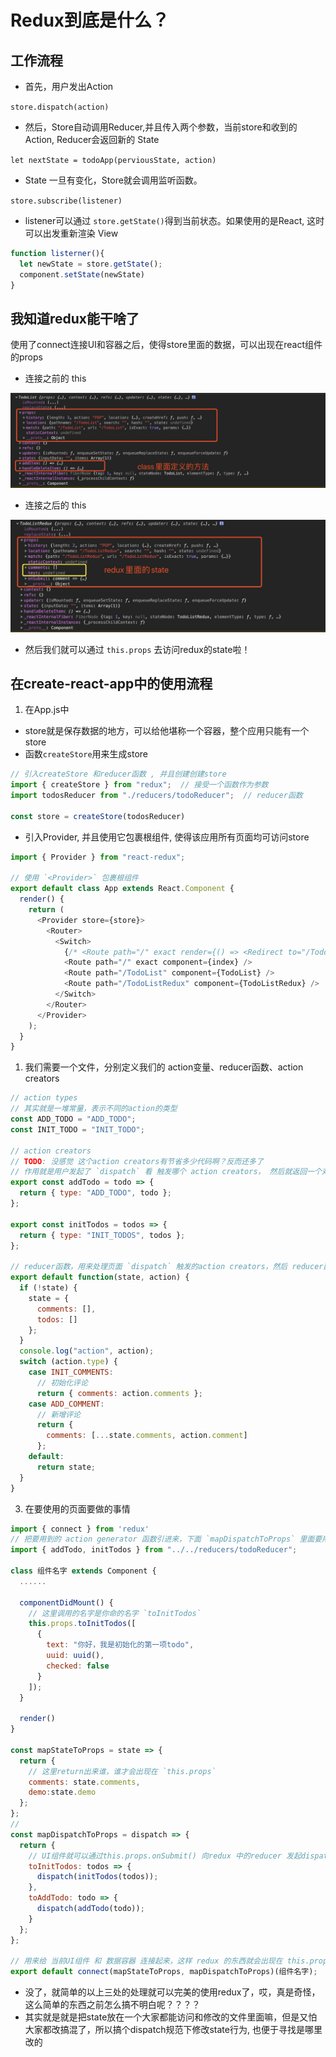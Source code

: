 # Redux到底是什么？
## 工作流程

- 首先，用户发出Action

`store.dispatch(action)`

- 然后，Store自动调用Reducer,并且传入两个参数，当前store和收到的Action, Reducer会返回新的 State

`let nextState = todoApp(perviousState, action)`

- State 一旦有变化，Store就会调用监听函数。

`store.subscribe(listener)`

- listener可以通过 `store.getState()`得到当前状态。如果使用的是React, 这时可以出发重新渲染 View

```javascript
function listerner(){
  let newState = store.getState();
  component.setState(newState)
}
```



## 我知道redux能干啥了
使用了connect连接UI和容器之后，使得store里面的数据，可以出现在react组件的props

- 连接之前的 this

<img src='/images/connect之前的this.png'>

- 连接之后的 this

<img src='/images/connect之后的this.png'>

- 然后我们就可以通过 `this.props` 去访问redux的state啦！





## 在create-react-app中的使用流程

1. 在App.js中

- store就是保存数据的地方，可以给他堪称一个容器，整个应用只能有一个store
- 函数`createStore`用来生成store

```javascript
// 引入createStore 和reducer函数 , 并且创建创建store
import { createStore } from "redux";  // 接受一个函数作为参数
import todosReducer from "./reducers/todoReducer";  // reducer函数

const store = createStore(todosReducer)
```

- 引入Provider, 并且使用它包裹根组件, 使得该应用所有页面均可访问store
```javascript
import { Provider } from "react-redux";

// 使用 `<Provider>` 包裹根组件
export default class App extends React.Component {
  render() {
    return (
      <Provider store={store}>
        <Router>
          <Switch>
            {/* <Route path="/" exact render={() => <Redirect to="/TodoList" />} /> */}
            <Route path="/" exact component={index} />
            <Route path="/TodoList" component={TodoList} />
            <Route path="/TodoListRedux" component={TodoListRedux} />
          </Switch>
        </Router>
      </Provider>
    );
  }
}

```

1. 我们需要一个文件，分别定义我们的 action变量、reducer函数、action creators

```javascript
// action types
// 其实就是一堆常量，表示不同的action的类型
const ADD_TODO = "ADD_TODO";
const INIT_TODO = "INIT_TODO";

// action creators
// TODO: 没感觉 这个action creators有节省多少代码啊？反而还多了
// 作用就是用户发起了 `dispatch` 看 触发哪个 action creators， 然后就返回一个对象，表示此次 `dispath` 的类型
export const addTodo = todo => {
  return { type: "ADD_TODO", todo };
};

export const initTodos = todos => {
  return { type: "INIT_TODOS", todos };
};

// reducer函数，用来处理页面 `dispatch` 触发的action creators，然后 reducer函数根据 action creators return出来的 `type` 类型去处理 `state`
export default function(state, action) {
  if (!state) {
    state = {
      comments: [],
      todos: []
    };
  }
  console.log("action", action);
  switch (action.type) {
    case INIT_COMMENTS:
      // 初始化评论
      return { comments: action.comments };
    case ADD_COMMENT:
      // 新增评论
      return {
        comments: [...state.comments, action.comment]
      };
    default:
      return state;
  }
}

```

3. 在要使用的页面要做的事情

```javascript
import { connect } from 'redux'
// 把要用到的 action generator 函数引进来，下面 `mapDispatchToProps` 里面要用
import { addTodo, initTodos } from "../../reducers/todoReducer";

class 组件名字 extends Component {
  ......

  componentDidMount() {
    // 这里调用的名字是你命的名字 `toInitTodos`
    this.props.toInitTodos([
      {
        text: "你好，我是初始化的第一项todo",
        uuid: uuid(),
        checked: false
      }
    ]);
  }

  render()
}

const mapStateToProps = state => {
  return {
    // 这里return出来谁，谁才会出现在 `this.props`
    comments: state.comments,
    demo:state.demo
  };
};
//
const mapDispatchToProps = dispatch => {
  return {
    // UI组件就可以通过this.props.onSubmit() 向redux 中的reducer 发起dispatch触发reducer函数
    toInitTodos: todos => {
      dispatch(initTodos(todos));
    },
    toAddTodo: todo => {
      dispatch(addTodo(todo));
    }
  };
};

// 用来给 当前UI组件 和 数据容器 连接起来，这样 redux 的东西就会出现在 this.props 里面
export default connect(mapStateToProps, mapDispatchToProps)(组件名字);


```


- 没了，就简单的以上三处的处理就可以完美的使用redux了，哎，真是奇怪，这么简单的东西之前怎么搞不明白呢？？？？
- 其实就是就是把state放在一个大家都能访问和修改的文件里面嘛，但是又怕大家都改搞混了，所以搞个dispatch规范下修改state行为, 也便于寻找是哪里改的